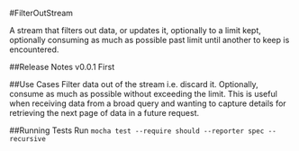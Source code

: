 #FilterOutStream

A stream that filters out data, or updates it, optionally to a limit kept, optionally consuming as much as
possible past limit until another to keep is encountered.

##Release Notes
v0.0.1 First

##Use Cases
Filter data out of the stream i.e. discard it. Optionally, consume as much as possible without exceeding the limit.
This is useful when receiving data from a broad query and wanting to capture details for retrieving
the next page of data in a future request.

##Running Tests
Run `mocha test --require should --reporter spec --recursive`
